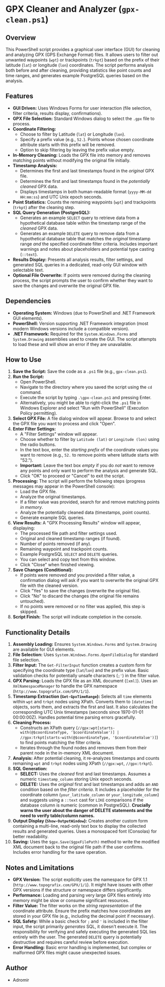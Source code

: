 # GPX Cleaner and Analyzer (`gpx-clean.ps1`)

## Overview

This PowerShell script provides a graphical user interface (GUI) for cleaning and analyzing GPX (GPS Exchange Format) files. It allows users to filter out unwanted waypoints (`wpt`) or trackpoints (`trkpt`) based on the prefix of their latitude (`lat`) or longitude (`lon`) coordinates. The script performs analysis both before and after cleaning, providing statistics like point counts and time ranges, and generates example PostgreSQL queries based on the analysis.

## Features

* **GUI Driven:** Uses Windows Forms for user interaction (file selection, filter criteria, results display, confirmations).
* **GPX File Selection:** Standard Windows dialog to select the `.gpx` file to process.
* **Coordinate Filtering:**
    * Choose to filter by Latitude (`lat`) or Longitude (`lon`).
    * Specify a prefix value (e.g., `52.`). Points whose chosen coordinate attribute starts with this prefix will be removed.
    * Option to skip filtering by leaving the prefix value empty.
* **In-Memory Cleaning:** Loads the GPX file into memory and removes matching points without modifying the original file initially.
* **Timestamp Analysis:**
    * Determines the first and last timestamps found in the *original* GPX file.
    * Determines the first and last timestamps found in the *potentially cleaned* GPX data.
    * Displays timestamps in both human-readable format (`yyyy-MM-dd HH:mm:ss`) and UTC Unix epoch seconds.
* **Point Statistics:** Counts the remaining waypoints (`wpt`) and trackpoints (`trkpt`) after the cleaning step.
* **SQL Query Generation (PostgreSQL):**
    * Generates an example `SELECT` query to retrieve data from a hypothetical database table within the timestamp range of the *cleaned* GPX data.
    * Generates an example `DELETE` query to remove data from a hypothetical database table that matches the *original* timestamp range *and* the specified coordinate filter criteria. Includes important warnings and notes about placeholders and potential type casting (`::text`).
* **Results Display:** Presents all analysis results, filter settings, and generated SQL queries in a dedicated, read-only GUI window with selectable text.
* **Optional File Overwrite:** If points were removed during the cleaning process, the script prompts the user to confirm whether they want to save the changes and overwrite the original GPX file.

## Dependencies

* **Operating System:** Windows (due to PowerShell and .NET Framework GUI elements).
* **PowerShell:** Version supporting .NET Framework integration (most modern Windows versions include a compatible version).
* **.NET Framework:** Required for the `System.Windows.Forms` and `System.Drawing` assemblies used to create the GUI. The script attempts to load these and will show an error if they are unavailable.

## How to Use

1.  **Save the Script:** Save the code as a `.ps1` file (e.g., `gpx-clean.ps1`).
2.  **Run the Script:**
    * Open PowerShell.
    * Navigate to the directory where you saved the script using the `cd` command.
    * Execute the script by typing `.\gpx-clean.ps1` and pressing Enter.
    * Alternatively, you might be able to right-click the `.ps1` file in Windows Explorer and select "Run with PowerShell" (Execution Policy permitting).
3.  **Select GPX File:** A file dialog window will appear. Browse to and select the GPX file you want to process and click "Open".
4.  **Enter Filter Settings:**
    * A "Filter Settings" window will appear.
    * Choose whether to filter by `Latitude (lat)` or `Longitude (lon)` using the radio buttons.
    * In the text box, enter the *starting prefix* of the coordinate values you want to remove (e.g., `52.` to remove points where latitude starts with "52.").
    * **Important:** Leave the text box *empty* if you do *not* want to remove any points and only want to perform the analysis and generate SQL.
    * Click "OK" to proceed or "Cancel" to exit the script.
5.  **Processing:** The script will perform the following steps (progress messages may appear in the PowerShell console):
    * Load the GPX file.
    * Analyze the original timestamps.
    * If a filter value was provided, search for and remove matching points *in memory*.
    * Analyze the potentially cleaned data (timestamps, point counts).
    * Generate example SQL queries.
6.  **View Results:** A "GPX Processing Results" window will appear, displaying:
    * The processed file path and filter settings used.
    * Original and cleaned timestamp ranges (if found).
    * Number of points removed (if any).
    * Remaining waypoint and trackpoint counts.
    * Example PostgreSQL `SELECT` and `DELETE` queries.
    * You can select and copy text from this window.
    * Click "Close" when finished viewing.
7.  **Save Changes (Conditional):**
    * If points were removed *and* you provided a filter value, a confirmation dialog will ask if you want to overwrite the original GPX file with the cleaned version.
    * Click "Yes" to save the changes (overwrite the original file).
    * Click "No" to discard the changes (the original file remains untouched).
    * If no points were removed or no filter was applied, this step is skipped.
8.  **Script Finish:** The script will indicate completion in the console.

## Functionality Details

1.  **Assembly Loading:** Ensures `System.Windows.Forms` and `System.Drawing` are available for GUI elements.
2.  **File Selection:** Uses `System.Windows.Forms.OpenFileDialog` for standard file selection.
3.  **Filter Input:** The `Get-FilterInput` function creates a custom form for specifying the coordinate type (`lat`/`lon`) and the prefix value. Basic validation checks for potentially unsafe characters (`;'`) in the filter value.
4.  **GPX Parsing:** Loads the GPX file as an XML document (`[xml]`). Uses an `XmlNamespaceManager` to handle the GPX namespace (`http://www.topografix.com/GPX/1/1`).
5.  **Timestamp Extraction (`Get-GpxTimeRange`):** Selects all `time` elements within `wpt` and `trkpt` nodes using XPath. Converts them to `[datetime]` objects, sorts them, and extracts the first and last. It also calculates the corresponding UTC Unix timestamps (seconds since 1970-01-01 00:00:00Z). Handles potential time parsing errors gracefully.
6.  **Cleaning Process:**
    * Constructs an XPath query (`//gpx:wpt[starts-with(@$coordinateType, '$coordinateValue')] | //gpx:trkpt[starts-with(@$coordinateType, '$coordinateValue')]`) to find points matching the filter criteria.
    * Iterates through the found nodes and removes them from their parent node in the in-memory XML document.
7.  **Analysis:** After potential cleaning, it re-analyzes timestamps and counts remaining `wpt` and `trkpt` nodes using XPath (`//gpx:wpt`, `//gpx:trkpt`).
8.  **SQL Generation:**
    * **SELECT:** Uses the *cleaned* first and last timestamps. Assumes a numeric `timestamp_column` storing Unix epoch seconds.
    * **DELETE:** Uses the *original* first and last timestamps and adds an `AND` condition based on the *filter criteria*. It includes a placeholder for the coordinate column (`your_latitude_column` or `your_longitude_column`) and suggests using a `::text` cast for `LIKE` comparisons if the database column is numeric (common in PostgreSQL). **Crucially warns the user about the danger of DELETE statements and the need to verify table/column names.**
9.  **Output Display (`Show-OutputWindow`):** Creates another custom form containing a multi-line, read-only text box to display the collected results and generated queries. Uses a monospaced font (Consolas) for better readability.
10. **Saving:** Uses the `$gpx.Save($gpxFilePath)` method to write the modified XML document back to the original file path if the user confirms. Includes error handling for the save operation.

## Notes and Limitations

* **GPX Version:** The script explicitly uses the namespace for GPX 1.1 (`http://www.topografix.com/GPX/1/1`). It might have issues with other GPX versions if the structure or namespace differs significantly.
* **Performance:** Loading and parsing very large GPX files entirely into memory might be slow or consume significant resources.
* **Filter Value:** The filter works on the *string representation* of the coordinate attribute. Ensure the prefix matches how coordinates are stored in your GPX file (e.g., including the decimal point if necessary).
* **SQL Safety:** While a basic check for `;` and `'` is included in the filter input, the script primarily *generates* SQL, it doesn't execute it. The responsibility for verifying and safely executing the generated SQL lies entirely with the user. The generated `DELETE` query is potentially destructive and requires careful review before execution.
* **Error Handling:** Basic error handling is implemented, but complex or malformed GPX files might cause unexpected issues.

## Author

* Adromir